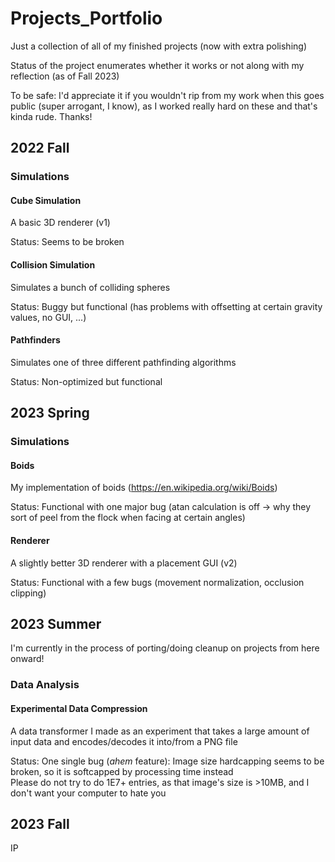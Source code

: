 # Projects_Portfolio
Just a collection of all of my finished projects (now with extra polishing)

Status of the project enumerates whether it works or not along with my reflection (as of Fall 2023)

To be safe: I'd appreciate it if you wouldn't rip from my work when this goes public (super arrogant, I know), as I worked really hard on these and that's kinda rude. Thanks!


## 2022 Fall
### Simulations
#### Cube Simulation
A basic 3D renderer (v1)

Status: Seems to be broken

#### Collision Simulation
Simulates a bunch of colliding spheres

Status: Buggy but functional (has problems with offsetting at certain gravity values, no GUI, ...)

#### Pathfinders
Simulates one of three different pathfinding algorithms

Status: Non-optimized but functional


## 2023 Spring
### Simulations
#### Boids
My implementation of boids (https://en.wikipedia.org/wiki/Boids)

Status: Functional with one major bug (atan calculation is off -> why they sort of peel from the flock when facing at certain angles)

#### Renderer
A slightly better 3D renderer with a placement GUI (v2)

Status: Functional with a few bugs (movement normalization, occlusion clipping)


## 2023 Summer
I'm currently in the process of porting/doing cleanup on projects from here onward!
### Data Analysis
#### Experimental Data Compression
A data transformer I made as an experiment that takes a large amount of input data and encodes/decodes it into/from a PNG file

Status: One single bug (*ahem* feature): Image size hardcapping seems to be broken, so it is softcapped by processing time instead  
Please do not try to do 1E7+ entries, as that image's size is >10MB, and I don't want your computer to hate you


## 2023 Fall
IP